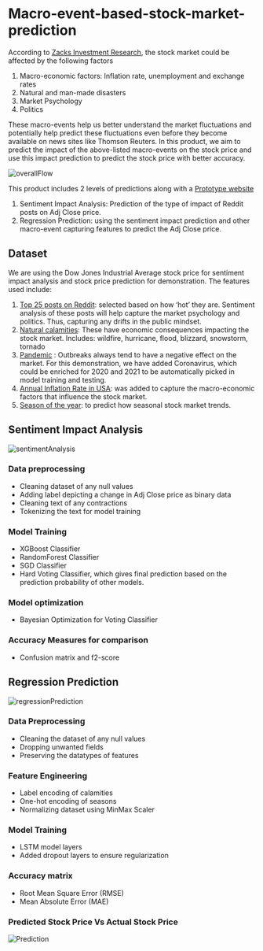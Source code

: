 # Macro-event-based-stock-market-prediction
According to [Zacks Investment Research](https://finance.zacks.com/factors-affect-stock-market-2405.html), the stock market could be affected by the following factors
1. Macro-economic factors: Inflation rate, unemployment and exchange rates
2. Natural and man-made disasters
3. Market Psychology
4. Politics

These macro-events help us better understand the market fluctuations and potentially help predict these fluctuations even before they become available on news sites like Thomson Reuters.
In this product, we aim to predict the impact of the above-listed macro-events on the stock price and use this impact prediction to predict the stock price with better accuracy. 

![overallFlow](https://user-images.githubusercontent.com/55213734/109114988-64d62200-770c-11eb-9d1f-318bd1738655.JPG)

This product includes 2 levels of predictions along with a [Prototype website](https://rjagait.github.io/Macro-event-based-stock-market-prediction/home)
1.	Sentiment Impact Analysis: Prediction of the type of impact of Reddit posts on Adj Close price.
2.	Regression Prediction: using the sentiment impact prediction and other macro-event capturing features to predict the Adj Close price.

## Dataset
We are using the Dow Jones Industrial Average stock price for sentiment impact analysis and stock price prediction for demonstration. The features used include:
1. [Top 25 posts on Reddit](https://www.kaggle.com/aaron7sun/stocknews): selected based on how ‘hot’ they are. Sentiment analysis of these posts will help capture the market psychology and politics. Thus, capturing any drifts in the public mindset.
2. [Natural calamities](https://en.wikipedia.org/wiki/List_of_natural_disasters_in_the_United_States): These have economic consequences impacting the stock market. Includes: wildfire, hurricane, flood, blizzard, snowstorm, tornado
3. [Pandemic](https://www.kaggle.com/sudalairajkumar/covid19-in-usa) : Outbreaks always tend to have a negative effect on the market. For this demonstration, we have added Coronavirus, which could be enriched for 2020 and 2021 to be automatically picked in model training and testing.
4. [Annual Inflation Rate in USA](https://www.usinflationcalculator.com/inflation/current-inflation-rates/): was added to capture the macro-economic factors that influence the stock market.
5. [Season of the year](https://finance.zacks.com/seasonal-stock-market-trends-5830.html): to predict how seasonal stock market trends.

## Sentiment Impact Analysis
![sentimentAnalysis](https://user-images.githubusercontent.com/55213734/109370718-88fe4400-786f-11eb-9a35-c3068aaa27ae.JPG)
###	Data preprocessing
+	Cleaning dataset of any null values
+	Adding label depicting a change in Adj Close price as binary data
+	Cleaning text of any contractions
+	Tokenizing the text for model training
###	Model Training
+	XGBoost Classifier
+	RandomForest Classifier
+	SGD Classifier
+	Hard Voting Classifier, which gives final prediction based on the prediction probability of other models.
###	Model optimization
+	Bayesian Optimization for Voting Classifier
###	Accuracy Measures for comparison
+	Confusion matrix and f2-score

## Regression Prediction
![regressionPrediction](https://user-images.githubusercontent.com/55213734/109115246-c9917c80-770c-11eb-9050-ae8b8b1fa9a2.JPG)
###	Data Preprocessing
+	Cleaning the dataset of any null values
+	Dropping unwanted fields
+	Preserving the datatypes of features
###	Feature Engineering
+	Label encoding of calamities
+	One-hot encoding of seasons
+	Normalizing dataset using MinMax Scaler
###	Model Training
+	LSTM model layers
+	Added dropout layers to ensure regularization
###	Accuracy matrix
+	Root Mean Square Error (RMSE)
+	Mean Absolute Error (MAE)

### Predicted Stock Price Vs Actual Stock Price
![Prediction](https://user-images.githubusercontent.com/55213734/109115604-4de3ff80-770d-11eb-8808-9207525413b5.jpg)
